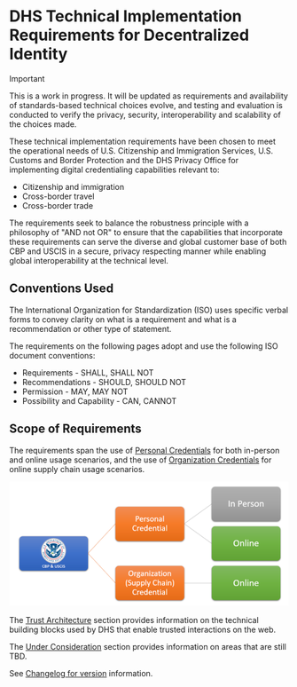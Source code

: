# DHS Technical Implementation Requirements for Decentralized Identity

> [!IMPORTANT]
> This is a work in progress. It will be updated as requirements and availability of standards-based technical choices  evolve, and testing and evaluation is conducted to verify the privacy, security, interoperability and scalability of the choices made.   

These technical implementation requirements have been chosen to meet the operational needs of U.S. Citizenship and Immigration Services, U.S. Customs and Border Protection and the DHS Privacy Office for implementing digital credentialing capabilities relevant to:

- Citizenship and immigration
- Cross-border travel
- Cross-border trade

The requirements seek to balance the robustness principle with a philosophy of "AND not OR" to ensure that the capabilities that incorporate these requirements can serve the diverse and global customer base of both CBP and USCIS in a secure, privacy respecting manner while enabling global interoperability at the technical level.

## Conventions Used

The International Organization for Standardization (ISO) uses specific verbal forms to convey clarity on what is a requirement and what is a recommendation or other type of statement.

The requirements on the following pages adopt and use the following ISO document conventions:

- Requirements - SHALL, SHALL NOT
- Recommendations - SHOULD, SHOULD NOT
- Permission - MAY, MAY NOT
- Possibility and Capability - CAN, CANNOT

## Scope of Requirements

The requirements span the use of [Personal Credentials](PersonalCredential.md) for both in-person and online usage scenarios, and the use of [Organization Credentials](OrganizationCredential.md) for online supply chain usage scenarios. 

![Requirements for Personal and Supply Chain Credentials](/assets/img/Requirements-Personal-SupplyChain.png)

The [Trust Architecture](TrustArchitecture.md) section provides information on the technical building blocks used by DHS that enable trusted interactions on the web.

The [Under Consideration](UnderConsideration.md) section provides information on areas that are still TBD.

See [Changelog for version](CHANGELOG.md) information.
